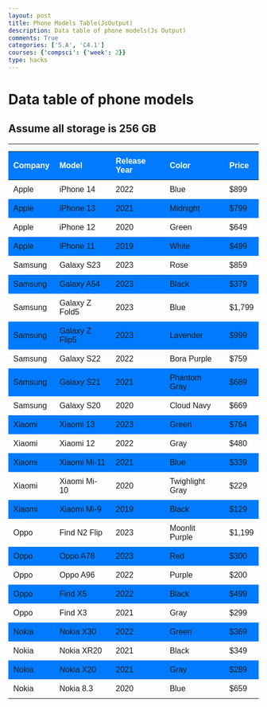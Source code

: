 ```yaml
---
layout: post
title: Phone Models Table(JsOutput)
description: Data table of phone models(Js Output)
comments: True
categories: ['5.A', 'C4.1']
courses: {'compsci': {'week': 2}}
type: hacks
---
```


# Data table of phone models
## Assume all storage is 256 GB

---

<!-- Head contains information to Support the Document -->
<head>
    <!-- load jQuery and DataTables output style and scripts -->
    <link rel="stylesheet" type="text/css" href="https://cdn.datatables.net/1.13.4/css/jquery.dataTables.min.css">
    <script type="text/javascript" language="javascript" src="https://code.jquery.com/jquery-3.6.0.min.js"></script>
    <script>var define = null;</script>
    <script type="text/javascript" language="javascript" src="https://cdn.datatables.net/1.13.4/js/jquery.dataTables.min.js"></script>
    <style>
    table {
        width: 100%;
        border-collapse: collapse;
        font-family: Arial, sans-serif;
        margin-top: 10px;
    }
    th {
        background-color: #007bff;
        color: #fff;
        padding: 10px;
        text-align: left;
        margin-top: 10px;
    }
    tr:nth-child(even) {
        background-color: #007bff;
    }
    tr:hover {
        background-color: #007bff;
    }
    td {
        padding: 10px;
        margin-top:10px
    }
</style>
</head>

<!-- Body contains the contents of the Document -->
<body>
    <table id="demo" class="table">
        <thead>
            <tr>
                <th>Company</th>
                <th>Model</th>
                <th>Release Year</th>
                <th>Color</th>
                <th>Price</th>
            </tr>
        </thead>
        <tbody>
            <tr>
                <td>Apple</td>
                <td>iPhone 14</td>
                <td>2022</td>
                <td>Blue</td>
                <td>$899</td>
            </tr>
            <tr>
                <td>Apple</td>
                <td>iPhone 13 </td>
                <td>2021</td>
                <td>Midnight</td>
                <td>$799</td>
            </tr>
            <tr>
                <td>Apple</td>
                <td>iPhone 12</td>
                <td>2020</td>
                <td>Green</td>
                <td>$649</td>
            </tr>
            <tr>
                <td>Apple</td>
                <td>iPhone 11</td>
                <td>2019</td>
                <td>White</td>
                <td>$499</td>
            </tr>
           <tr>
                <td>Samsung</td>
                <td>Galaxy S23 </td>
                <td>2023</td>
                <td>Rose</td>
                <td>$859</td>
            </tr>
            <tr>
                <td>Samsung</td>
                <td>Galaxy A54</td>
                <td>2023</td>
                <td>Black</td>
                <td>$379</td>
            </tr>
            <tr>
                <td>Samsung</td>
                <td>Galaxy Z Fold5</td>
                <td>2023</td>
                <td>Blue</td>
                <td>$1,799</td>
            </tr>
            <tr>
                <td>Samsung</td>
                <td>Galaxy Z Flip5</td>
                <td>2023</td>
                <td>Lavender</td>
                <td>$999</td>
            </tr>
            <tr>
                <td>Samsung</td>
                <td>Galaxy S22</td>
                <td>2022</td>
                <td>Bora Purple</td>
                <td>$759</td>
            </tr>
            <tr>
                <td>Samsung</td>
                <td>Galaxy S21</td>
                <td>2021</td>
                <td>Phantom Gray</td>
                <td>$689</td>
            </tr>
            <tr>
                <td>Samsung</td>
                <td>Galaxy S20</td>
                <td>2020</td>
                <td>Cloud Navy</td>
                <td>$669</td>
            </tr>
            <tr>
                <td>Xiaomi</td>
                <td>Xiaomi 13</td>
                <td>2023</td>
                <td>Green</td>
                <td>$764</td>
            </tr>
            <tr>
                <td>Xiaomi</td>
                <td>Xiaomi 12</td>
                <td>2022</td>
                <td>Gray</td>
                <td>$480</td>
            </tr>
            <tr>
                <td>Xiaomi</td>
                <td>Xiaomi Mi-11</td>
                <td>2021</td>
                <td>Blue</td>
                <td>$339</td>
            </tr>
            <tr>
                <td>Xiaomi</td>
                <td>Xiaomi Mi-10 </td>
                <td>2020</td>
                <td>Twighlight Gray</td>
                <td>$229</td>
            </tr>
            <tr>
                <td>Xiaomi</td>
                <td>Xiaomi Mi-9</td>
                <td>2019</td>
                <td>Black</td>
                <td>$129</td>
            </tr>
            <tr>
                <td>Oppo</td>
                <td>Find N2 Flip</td>
                <td>2023</td>
                <td>Moonlit Purple</td>
                <td>$1,199</td>
            </tr>
            <tr>
                <td>Oppo</td>
                <td>Oppo A78</td>
                <td>2023</td>
                <td>Red</td>
                <td>$300</td>
            </tr>
            <tr>
                <td>Oppo</td>
                <td>Oppo A96</td>
                <td>2022</td>
                <td>Purple</td>
                <td>$200</td>
            </tr>
            <tr>
                <td>Oppo</td>
                <td>Find X5</td>
                <td>2022</td>
                <td>Black</td>
                <td>$499</td>
            </tr>
           <tr>
                <td>Oppo</td>
                <td>Find X3</td>
                <td>2021</td>
                <td>Gray</td>
                <td>$299</td>
            </tr>
            <tr>
                <td>Nokia</td>
                <td>Nokia X30</td>
                <td>2022</td>
                <td>Green</td>
                <td>$369</td>
            </tr>
            <tr>
                <td>Nokia</td>
                <td>Nokia XR20</td>
                <td>2021</td>
                <td>Black</td>
                <td>$349</td>
            </tr>
            <tr>
                <td>Nokia</td>
                <td>Nokia X20 </td>
                <td>2021</td>
                <td>Gray</td>
                <td>$289</td>
            </tr>
            <tr>
                <td>Nokia</td>
                <td>Nokia 8.3</td>
                <td>2020</td>
                <td>Blue</td>
                <td>$659</td>
            </tr>
        </tbody>
    </table>
</body>

<!-- Script is used to embed executable code -->
<script>
    $("#demo").DataTable();
</script>